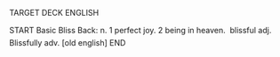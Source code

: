 TARGET DECK
ENGLISH

START
Basic
Bliss
Back: n. 1 perfect joy. 2 being in heaven.  blissful adj. Blissfully adv. [old english]
END
